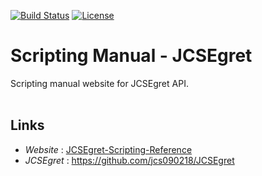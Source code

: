 [![Build Status](https://travis-ci.com/jcs090218/Scripting-Manual-JCSEgret.svg?branch=master)](https://travis-ci.com/jcs090218/Scripting-Manual-JCSEgret)
[![License](https://img.shields.io/badge/License-Apache%202.0-blue.svg)](https://opensource.org/licenses/Apache-2.0)


# Scripting Manual - JCSEgret #

Scripting manual website for JCSEgret API. <br/><br/>


## Links ##
* *Website* : <a href="http://www.jcs-profile.com:3002">JCSEgret-Scripting-Reference</a>
* *JCSEgret* : https://github.com/jcs090218/JCSEgret
